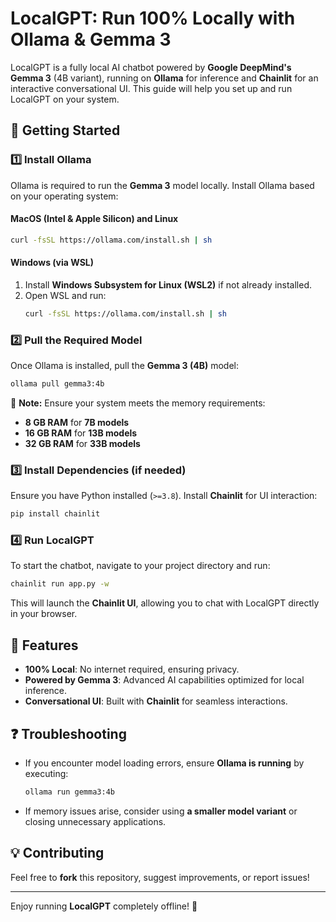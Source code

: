 # LocalGPT: Run 100% Locally with Ollama & Gemma 3

LocalGPT is a fully local AI chatbot powered by **Google DeepMind's Gemma 3** (4B variant), running on **Ollama** for inference and **Chainlit** for an interactive conversational UI. This guide will help you set up and run LocalGPT on your system.

## 🚀 Getting Started

### 1️⃣ Install Ollama
Ollama is required to run the **Gemma 3** model locally. Install Ollama based on your operating system:

#### **MacOS (Intel & Apple Silicon) and Linux**
```sh
curl -fsSL https://ollama.com/install.sh | sh
```

#### **Windows (via WSL)**
1. Install **Windows Subsystem for Linux (WSL2)** if not already installed.
2. Open WSL and run:
   ```sh
   curl -fsSL https://ollama.com/install.sh | sh
   ```

### 2️⃣ Pull the Required Model
Once Ollama is installed, pull the **Gemma 3 (4B)** model:
```sh
ollama pull gemma3:4b
```
📌 **Note:** Ensure your system meets the memory requirements:
- **8 GB RAM** for **7B models**
- **16 GB RAM** for **13B models**
- **32 GB RAM** for **33B models**

### 3️⃣ Install Dependencies (if needed)
Ensure you have Python installed (`>=3.8`). Install **Chainlit** for UI interaction:
```sh
pip install chainlit
```

### 4️⃣ Run LocalGPT
To start the chatbot, navigate to your project directory and run:
```sh
chainlit run app.py -w
```
This will launch the **Chainlit UI**, allowing you to chat with LocalGPT directly in your browser.

## 🎯 Features
- **100% Local**: No internet required, ensuring privacy.
- **Powered by Gemma 3**: Advanced AI capabilities optimized for local inference.
- **Conversational UI**: Built with **Chainlit** for seamless interactions.

## ❓ Troubleshooting
- If you encounter model loading errors, ensure **Ollama is running** by executing:
  ```sh
  ollama run gemma3:4b
  ```
- If memory issues arise, consider using **a smaller model variant** or closing unnecessary applications.

## 💡 Contributing
Feel free to **fork** this repository, suggest improvements, or report issues!

---
Enjoy running **LocalGPT** completely offline! 🚀

